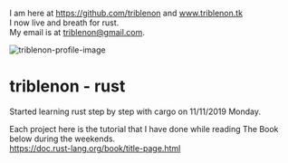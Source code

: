I am here at <https://github.com/triblenon> and www.triblenon.tk            
I now live and breath for rust.       
My email is at <triblenon@gmail.com>.        


![triblenon-profile-image](../docs/10203041MB3rd.jpg?raw=true)        
         

# triblenon - rust      

Started learning rust step by step with cargo on 11/11/2019 Monday.   
         
Each project here is the tutorial that I have done while reading The Book below during the weekends.      
<https://doc.rust-lang.org/book/title-page.html>
